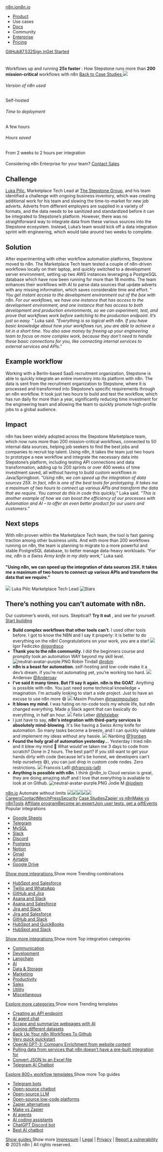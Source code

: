[n8n.io](https://n8n.io/)[n8n.io](https://n8n.io/)
  * [Product ](https://n8n.io/features/)
  * Use cases 
  * [Docs ](https://docs.n8n.io/)
  * Community 
  * [Enterprise ](https://n8n.io/enterprise/)
  * [Pricing ](https://n8n.io/pricing/)


[GitHub87,532](https://github.com/n8n-io/n8n)[Sign in](https://app.n8n.cloud/login)[Get Started ](https://app.n8n.cloud/register)
# 
Workflows up and running **25x faster** : How Stepstone runs more than **200 mission-critical** workflows with n8n
[ Back to Case Studies ](https://n8n.io/case-studies/)![](https://n8niostorageaccount.blob.core.windows.net/n8nio-strapi-blobs-prod/assets/cs_stepstone_logo_86a9118201.svg)
######  Version of n8n used
Self-hosted
###### Time to deployment
A few hours
###### Hours saved
From 2 weeks to 2 hours per integration
#### 
Considering n8n Enterprise for your team?
[Contact Sales](https://n8n-community.typeform.com/to/y9X2YuGa)
## Challenge
[Luka Pilic](https://www.linkedin.com/in/luka-pilic/), Marketplace Tech Lead at [The Stepstone Group](https://www.thestepstonegroup.com/), and his team identified a challenge with ongoing business inventory, which was creating additional work for his team and slowing the time-to-market for new job adverts. Adverts from different employers are supplied in a variety of formats, and the data needs to be sanitized and standardized before it can be integrated to Stepstone’s platform. However, there was no straightforward way to integrate data from these various sources into the Stepstone ecosystem. Instead, Luka’s team would kick off a data integration sprint with engineering, which would take around two weeks to complete.
## Solution
After experimenting with other workflow automation platforms, Stepstone moved to n8n. The Marketplace Tech team tested a couple of n8n-driven workflows locally on their laptop, and quickly switched to a development server environment, setting up two AWS instances leveraging a PostgreSQL database which have now been running for more than 18 months. The team enhances their workflows with AI to parse data sources that update adverts with any missing information, which saves considerable time and effort.
“ _You get instant access to the development environment out of the box with n8n. For our workflows, we have one instance that has access to the development environment, and one instance that has access to both development and production environments, so we can experiment, test, and prove that workflows work before switching to the production endpoint. It’s just so easy._ ” Luka said.
_“Everything is so logical with n8n. If you have basic knowledge about how your workflows run, you are able to achieve a lot in a short time. You also save money by freeing up your engineering team to focus on more complex work, because they don’t need to handle these basic connections for you, like connecting internal services to external services and APIs.”_
## Example workflow
Working with a Berlin-based SaaS recruitment organization, Stepstone is able to quickly integrate an entire inventory into its platform with n8n. The data is sent from the recruitment organization to Stepstone, where it is processed and transformed into Stepstone’s specific requirements through an n8n workflow. It took just two hours to build and test the workflow, which has run daily for more than a year, significantly reducing time investment for the engineering team and allowing the team to quickly promote high-profile jobs to a global audience.
## Impact
n8n has been widely adopted across the Stepstone Marketplace team, which now runs more than 200 mission-critical workflows, connected to 50 internal data sources, helping job seekers to find the best jobs and companies to recruit top talent.
Using n8n, it takes the team just two hours to prototype a new workflow and integrate the necessary data into Stepstone’s platform, including testing API connections and data transformation, adding up to 200 sprints or over 400 weeks of time investment saved, all without having to build custom workflows in Java/Springboot.
_“Using n8n, we can speed up the integration of data sources 25X. In fact, n8n is one of the best tools for prototyping. It takes me a maximum of two hours to connect up various APIs and transform the data that we require. You cannot do this in code this quickly,”_ Luka said. _”This is another example of how we can boost the efficiency of our processes with Automation and AI – to offer an even better product for our users and customers.”_
## Next steps
With n8n proven within the Marketplace Tech team, the tool is fast gaining traction among other business units. And with more than 200 workflows running on n8n, the team is planning to migrate to a more powerful and stable PostgreSQL database, to better manage data-heavy workloads.
_“For me, n8n is a Swiss Army knife in my daily work,”_ Luka said.
#### "Using n8n, we can speed up the integration of data sources 25X. It takes me a maximum of two hours to connect up various APIs and transform the data that we require."
![](https://n8niostorageaccount.blob.core.windows.net/n8nio-strapi-blobs-prod/assets/Luka_Pilic_Stepstone_443e0351bf_4dbe30dafe.jpeg)
Luka Pilic
Marketplace Tech Lead
![Stars](https://n8n.io/images/stars-footer.svg)
## There’s nothing you can’t automate with n8n.
Our customer’s words, not ours. Skeptical? **Try it out** , and see for yourself.
[Start building](https://app.n8n.cloud/register)
  * **Build complex workflows that other tools can't**. I used other tools before. I got to know the N8N and I say it properly: it is better to do everything on the n8n! Congratulations on your work, you are a star!
![](https://n8niostorageaccount.blob.core.windows.net/n8nio-strapi-blobs-prod/assets/avatar_igordisco_9243b86232_cd9a5c94ce.jpg)
Igor Fediczko
[@igordisco](https://x.com/@igordisco)
  * **Thank you to the n8n community**. I did the beginners course and promptly took an automation WAY beyond my skill level.
![neutral-avatar-purple.PNG](https://n8niostorageaccount.blob.core.windows.net/n8nio-strapi-blobs-prod/assets/neutral_avatar_purple_fee36bffe3.PNG)
Robin Tindall
[@robm](https://x.com/@robm)
  * **n8n is a beast for automation.** self-hosting and low-code make it a dev’s dream. if you’re not automating yet, you’re working too hard.
![](https://n8niostorageaccount.blob.core.windows.net/n8nio-strapi-blobs-prod/assets/avatar_anderoav_589989fc39_ceb1c71a0c.jpg)
Anderoav
[@Anderoav](https://x.com/anderoav)
  * **I've said it many times. But I'll say it again. n8n is the GOAT**. Anything is possible with n8n. You just need some technical knowledge + imagination. I'm actually looking to start a side project. Just to have an excuse to use n8n more 😅
![](https://n8niostorageaccount.blob.core.windows.net/n8nio-strapi-blobs-prod/assets/avatar_maxim_poulsen_48f450887b_852d0439bc.jpeg)
Maxim Poulsen
[@maximpoulsen](https://x.com/@maximpoulsen)
  * **It blows my mind.** I was hating on no-code tools my whole life, but n8n changed everything. Made a Slack agent that can basically do everything, in half an hour.
![](https://n8niostorageaccount.blob.core.windows.net/n8nio-strapi-blobs-prod/assets/Felix_Leber_f7a5b3c776_130aeca79d.jpeg)
Felix Leber
[@felixleber](https://www.linkedin.com/in/felixleber/)
  * I just have to say, **n8n's integration with third-party services is absolutely mind-blowing**. It's like having a Swiss Army knife for automation. So many tasks become a breeze, and I can quickly validate and implement my ideas without any hassle.
![](https://n8niostorageaccount.blob.core.windows.net/n8nio-strapi-blobs-prod/assets/avatar_Ironben_0a4b3e7d12_e35805265c.jpg)
Nanbing
[@1ronben](https://x.com/1ronben)
  * **Found the holy grail of automation yesterday...** Yesterday I tried n8n and it blew my mind 🤯 What would've taken me 3 days to code from scratch? Done in 2 hours. The best part? If you still want to get your hands dirty with code (because let's be honest, we developers can't help ourselves 😅), you can just drop in custom code nodes. Zero restrictions.
![](https://n8niostorageaccount.blob.core.windows.net/n8nio-strapi-blobs-prod/assets/Francois_lassl_d5cfb504c7_710c87121d.jpeg)
Francois Laßl
[@francois-laßl](https://www.linkedin.com/in/francois-la%C3%9Fl-817937243/)
  * **Anything is possible with n8n**. I think @n8n_io Cloud version is great, they are doing amazing stuff and I love that everything is available to look at on Github.
![neutral-avatar-purple.PNG](https://n8niostorageaccount.blob.core.windows.net/n8nio-strapi-blobs-prod/assets/neutral_avatar_purple_fee36bffe3.PNG)
Jodie M
[@jodiem](https://x.com/@jodiem)


[n8n.io](https://n8n.io/)
Automate without limits
[![](https://n8niostorageaccount.blob.core.windows.net/n8nio-strapi-blobs-prod/assets/twitter_f8db5c2135_c70162668b.svg)](https://twitter.com/n8n_io)[![](https://n8niostorageaccount.blob.core.windows.net/n8nio-strapi-blobs-prod/assets/github_e1f217d7a3_b9a271324f.svg)](https://github.com/n8n-io/n8n)[![](https://n8niostorageaccount.blob.core.windows.net/n8nio-strapi-blobs-prod/assets/discord_253947c90b_191e8f60fa.svg)](https://discord.gg/n8n)[![](https://n8niostorageaccount.blob.core.windows.net/n8nio-strapi-blobs-prod/assets/linkedin_d710e84d63_6ed0dc28aa.svg)](https://www.linkedin.com/company/n8n/)[![](https://n8niostorageaccount.blob.core.windows.net/n8nio-strapi-blobs-prod/assets/youtube_de4bdef50a_4b3a8b8aac.svg)](https://www.youtube.com/c/n8n-io)
[Careers](https://n8n.io/careers/)[Contact](https://n8n.io/contact/)[Merch](https://merch.n8n.io)[Press](https://n8n.io/press/)[Security](https://n8n.io/legal/#security)
[Case Studies](https://n8n.io/case-studies/)[Zapier vs n8n](https://n8n.io/vs/zapier/)[Make vs n8n](https://n8n.io/vs/make/)[Tools](https://n8n.io/tools/)
[Affiliate program](https://n8n.io/affiliates/)[Become an expert](https://n8n.io/become-an-expert/)[Join user tests, get a gift](https://internal.users.n8n.cloud/form/n8n-usability-test-signup)[Events](https://lu.ma/n8n-events)
Popular integrations
  * [Google Sheets](https://n8n.io/integrations/google-sheets/)
  * [Telegram](https://n8n.io/integrations/telegram/)
  * [MySQL](https://n8n.io/integrations/mysql/)
  * [Slack](https://n8n.io/integrations/slack/)
  * [Discord](https://n8n.io/integrations/discord/)
  * [Postgres](https://n8n.io/integrations/postgres/)
  * [Notion](https://n8n.io/integrations/notion/)
  * [Gmail](https://n8n.io/integrations/gmail/)
  * [Airtable](https://n8n.io/integrations/airtable/)
  * [Google Drive](https://n8n.io/integrations/google-drive/)


[Show more integrations ](https://n8n.io/integrations/)
Show more
Trending combinations
  * [HubSpot and Salesforce](https://n8n.io/integrations/hubspot/and/salesforce/)
  * [Twilio and WhatsApp](https://n8n.io/integrations/twilio/and/whatsapp-business-cloud/)
  * [GitHub and Jira](https://n8n.io/integrations/github/and/jira-software/)
  * [Asana and Slack](https://n8n.io/integrations/asana/and/slack/)
  * [Asana and Salesforce](https://n8n.io/integrations/asana/and/salesforce/)
  * [Jira and Slack](https://n8n.io/integrations/jira-software/and/slack/)
  * [Jira and Salesforce](https://n8n.io/integrations/jira-software/and/salesforce/)
  * [GitHub and Slack](https://n8n.io/integrations/github/and/slack/)
  * [HubSpot and QuickBooks](https://n8n.io/integrations/hubspot/and/quickbooks-online/)
  * [HubSpot and Slack](https://n8n.io/integrations/hubspot/and/slack/)


[Show more integrations ](https://n8n.io/integrations/)
Show more
Top integration categories
  * [Communication](https://n8n.io/integrations/categories/communication/)
  * [Development](https://n8n.io/integrations/categories/development/)
  * [Langchain](https://n8n.io/integrations/categories/langchain/)
  * [AI](https://n8n.io/integrations/categories/ai/)
  * [Data & Storage](https://n8n.io/integrations/categories/data-and-storage/)
  * [Marketing](https://n8n.io/integrations/categories/marketing/)
  * [Productivity](https://n8n.io/integrations/categories/productivity/)
  * [Sales](https://n8n.io/integrations/categories/sales/)
  * [Utility](https://n8n.io/integrations/categories/utility/)
  * [Miscellaneous](https://n8n.io/integrations/categories/miscellaneous/)


[Explore more categories ](https://n8n.io/integrations/)
Show more
Trending templates
  * [Creating an API endpoint](https://n8n.io/workflows/1750-creating-an-api-endpoint/)
  * [AI agent chat](https://n8n.io/workflows/1954-ai-agent-chat/)
  * [Scrape and summarize webpages with AI](https://n8n.io/workflows/1951-scrape-and-summarize-webpages-with-ai/)
  * [Joining different datasets](https://n8n.io/workflows/1747-joining-different-datasets/)
  * [Back Up Your n8n Workflows To Github](https://n8n.io/workflows/1534-back-up-your-n8n-workflows-to-github/)
  * [Very quick quickstart](https://n8n.io/workflows/1700-very-quick-quickstart/)
  * [OpenAI GPT-3: Company Enrichment from website content](https://n8n.io/workflows/1862-openai-gpt-3-company-enrichment-from-website-content/)
  * [Pulling data from services that n8n doesn’t have a pre-built integration for](https://n8n.io/workflows/1748-pulling-data-from-services-that-n8n-doesnt-have-a-pre-built-integration-for/)
  * [Convert JSON to an Excel file](https://n8n.io/workflows/1435-convert-json-to-an-excel-file/)
  * [Telegram AI Chatbot](https://n8n.io/workflows/1934-telegram-ai-chatbot/)


[Explore 800+ workflow templates ](https://n8n.io/workflows/)
Show more
Top guides
  * [Telegram bots](https://blog.n8n.io/telegram-bots/)
  * [Open-source chatbot](https://blog.n8n.io/open-source-chatbot/)
  * [Open-source LLM](https://blog.n8n.io/open-source-llm/)
  * [Open-source low-code platforms](https://blog.n8n.io/open-source-low-code-platforms/)
  * [Zapier alternatives](https://blog.n8n.io/free-zapier-alternatives/)
  * [Make vs Zapier](https://blog.n8n.io/make-vs-zapier/)
  * [AI agents](https://blog.n8n.io/ai-agents/)
  * [AI coding assistants](https://blog.n8n.io/ai-coding-assistants/)
  * [ChatGPT Discord bot](https://blog.n8n.io/create-chatgpt-discord-bot/)
  * [Best AI chatbot](https://blog.n8n.io/best-ai-chatbot/)


[Show guides ](https://blog.n8n.io/)
Show more
[Impressum](https://n8n.io/impressum/) | [Legal](https://n8n.io/legal/) | [Privacy](https://n8n.io/legal/#privacy) | [Report a vulnerability](https://n8n.io/legal/#vulnerability)
© 2025 n8n | All rights reserved.
